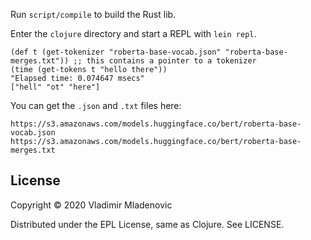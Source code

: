Run `script/compile` to build the Rust lib.

Enter the `clojure` directory and start a REPL with `lein repl`.

```
(def t (get-tokenizer "roberta-base-vocab.json" "roberta-base-merges.txt")) ;; this contains a pointer to a tokenizer
(time (get-tokens t "hello there"))
"Elapsed time: 0.074647 msecs"
["hell" "ot" "here"]
```

You can get the `.json` and `.txt` files here:

```
https://s3.amazonaws.com/models.huggingface.co/bert/roberta-base-vocab.json
https://s3.amazonaws.com/models.huggingface.co/bert/roberta-base-merges.txt
```

## License
Copyright © 2020 Vladimir Mladenovic

Distributed under the EPL License, same as Clojure. See LICENSE.
